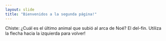 ```yaml
---
layout: slide
title: "Bienvenidos a la segunda página!"
---
```

Chiste: ¿Cuál es el último animal que subió al arca de Noé? El del-fin.
Utiliza la flecha hacia la izquierda para volver!
